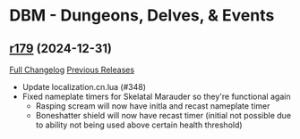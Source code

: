 # DBM - Dungeons, Delves, & Events

## [r179](https://github.com/DeadlyBossMods/DBM-Dungeons/tree/r179) (2024-12-31)
[Full Changelog](https://github.com/DeadlyBossMods/DBM-Dungeons/compare/r178...r179) [Previous Releases](https://github.com/DeadlyBossMods/DBM-Dungeons/releases)

- Update localization.cn.lua (#348)  
- Fixed nameplate timers for Skelatal Marauder so they're functional again  
     - Rasping scream will now have initla and recast nameplate timer  
     - Boneshatter shield will now have recast timer (initial not possible due to ability not being used above certain health threshold)  
